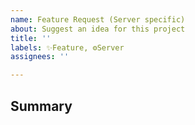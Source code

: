```yaml
---
name: Feature Request (Server specific)
about: Suggest an idea for this project
title: ''
labels: ✨Feature, ⚙️Server
assignees: ''

---
```


## Summary

<!-- Tell us what the suggestion is -->
